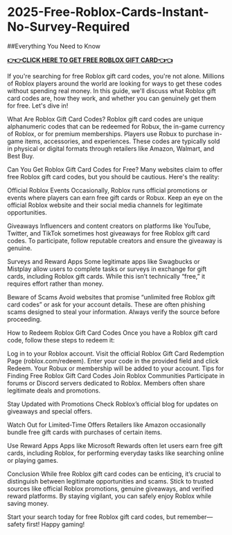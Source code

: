 # 2025-Free-Roblox-Cards-Instant-No-Survey-Required
##Everything You Need to Know

**[👉👉CLICK HERE TO GET FREE ROBLOX GIFT CARD👈👈](https://myusoffer.xyz/all-gift-card-2/)**

If you're searching for free Roblox gift card codes, you're not alone. Millions of Roblox players around the world are looking for ways to get these codes without spending real money. In this guide, we'll discuss what Roblox gift card codes are, how they work, and whether you can genuinely get them for free. Let's dive in!

What Are Roblox Gift Card Codes?
Roblox gift card codes are unique alphanumeric codes that can be redeemed for Robux, the in-game currency of Roblox, or for premium memberships. Players use Robux to purchase in-game items, accessories, and experiences. These codes are typically sold in physical or digital formats through retailers like Amazon, Walmart, and Best Buy.

Can You Get Roblox Gift Card Codes for Free?
Many websites claim to offer free Roblox gift card codes, but you should be cautious. Here's the reality:

Official Roblox Events
Occasionally, Roblox runs official promotions or events where players can earn free gift cards or Robux. Keep an eye on the official Roblox website and their social media channels for legitimate opportunities.

Giveaways
Influencers and content creators on platforms like YouTube, Twitter, and TikTok sometimes host giveaways for free Roblox gift card codes. To participate, follow reputable creators and ensure the giveaway is genuine.

Surveys and Reward Apps
Some legitimate apps like Swagbucks or Mistplay allow users to complete tasks or surveys in exchange for gift cards, including Roblox gift cards. While this isn’t technically “free,” it requires effort rather than money.

Beware of Scams
Avoid websites that promise “unlimited free Roblox gift card codes” or ask for your account details. These are often phishing scams designed to steal your information. Always verify the source before proceeding.

How to Redeem Roblox Gift Card Codes
Once you have a Roblox gift card code, follow these steps to redeem it:

Log in to your Roblox account.
Visit the official Roblox Gift Card Redemption Page (roblox.com/redeem).
Enter your code in the provided field and click Redeem.
Your Robux or membership will be added to your account.
Tips for Finding Free Roblox Gift Card Codes
Join Roblox Communities
Participate in forums or Discord servers dedicated to Roblox. Members often share legitimate deals and promotions.

Stay Updated with Promotions
Check Roblox’s official blog for updates on giveaways and special offers.

Watch Out for Limited-Time Offers
Retailers like Amazon occasionally bundle free gift cards with purchases of certain items.

Use Reward Apps
Apps like Microsoft Rewards often let users earn free gift cards, including Roblox, for performing everyday tasks like searching online or playing games.

Conclusion
While free Roblox gift card codes can be enticing, it’s crucial to distinguish between legitimate opportunities and scams. Stick to trusted sources like official Roblox promotions, genuine giveaways, and verified reward platforms. By staying vigilant, you can safely enjoy Roblox while saving money.

Start your search today for free Roblox gift card codes, but remember—safety first! Happy gaming!
